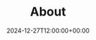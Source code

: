 ---
weight: 1000
title: "About"
description: "Explore Business Schools Jobs"
icon: highlight
date: 2024-12-27T12:00:00+00:00
draft: false
images: []
---